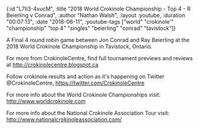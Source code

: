 {:id "L7Ii3-4xucM",
 :title
 "2018 World Crokinole Championship - Top 4 - R Beierling v Conrad",
 :author "Nathan Walsh",
 :layout :youtube,
 :duration "00:07:13",
 :date "2018-06-11",
 :youtube-tags
 ["world"
  "crokinole'"
  "championship"
  "top 4"
  "singles"
  "beierling"
  "conrad"
  "tavistock"]}


A Final 4 round robin game between Jon Conrad and Ray Beierling at the 2018 World Crokinole Championship in Tavistock, Ontario.

For more from CrokinoleCentre, find full tournament previews and reviews at http://crokinolecentre.blogspot.ca

Follow crokinole results and action as it's happening on Twitter @CrokinoleCentre, https://twitter.com/CrokinoleCentre

For more info about the World Crokinole Championships visit: http://www.worldcrokinole.com

For more info about the National Crokinole Association Tour visit: http://www.nationalcrokinoleassociation.com/
